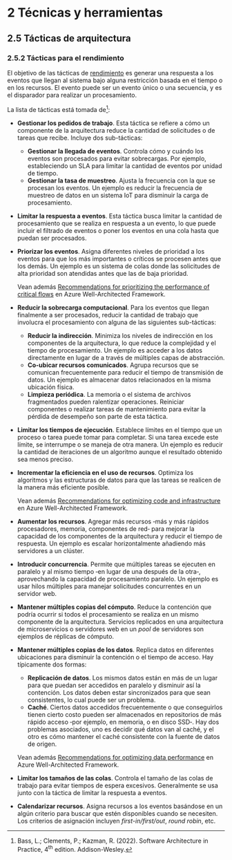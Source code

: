 # 2 Técnicas y herramientas

## 2.5 Tácticas de arquitectura

### 2.5.2 Tácticas para el rendimiento

El objetivo de las tácticas de [rendimiento](/4_Conceptos/4_Rendimiento.md) es
generar una respuesta a los eventos que llegan al sistema bajo alguna
restricción basada en el tiempo o en los recursos. El evento puede ser un evento
único o una secuencia, y es el disparador para realizar un procesamiento.

La lista de tácticas está tomada de[^1]:

[^1]: Bass, L.; Clements, P.; Kazman, R. (2022). Software Architecture in
      Practice, 4<sup>th</sup> edition. Addison-Wesley.

* **Gestionar los pedidos de trabajo**. Esta táctica se refiere a cómo un
  componente de la arquitectura reduce la cantidad de solicitudes o de tareas
  que recibe. Incluye dos sub-tácticas:
  * **Gestionar la llegada de eventos**. Controla cómo y cuándo los eventos son
    procesados para evitar sobrecargas. Por ejemplo, estableciendo un SLA para
    limitar la cantidad de eventos por unidad de tiempo.
  * **Gestionar la tasa de muestreo**. Ajusta la frecuencia con la que se
    procesan los eventos. Un ejemplo es reducir la frecuencia de muestreo de
    datos en un sistema IoT para disminuir la carga de procesamiento.

* **Limitar la respuesta a eventos**. Esta táctica busca limitar la cantidad de
  procesamiento que se realiza en respuesta a un evento, lo que puede incluir el
  filtrado de eventos o poner los eventos en una cola hasta que puedan ser
  procesados.

* **Priorizar los eventos**. Asigna diferentes niveles de prioridad a los
  eventos para que los más importantes o críticos se procesen antes que los
  demás. Un ejemplo es un sistema de colas donde las solicitudes de alta
  prioridad son atendidas antes que las de baja prioridad.

  Vean además [Recommendations for prioritizing the performance of critical
  flows](https://learn.microsoft.com/en-us/azure/well-architected/performance-efficiency/prioritize-critical-flows)
  en Azure Well-Architected Framework.

* **Reducir la sobrecarga computacional**. Para los eventos que llegan
  finalmente a ser procesados, reducir la cantidad de trabajo que involucra el
  procesamiento con alguna de las siguientes sub-tácticas:
  * **Reducir la indirección**. Minimiza los niveles de indirección en los
    componentes de la arquitectura, lo que reduce la complejidad y el tiempo de
    procesamiento. Un ejemplo es acceder a los datos directamente en lugar de a
    través de múltiples capas de abstracción.
  * **Co-ubicar recursos comunicados**. Agrupa recursos que se comunican
    frecuentemente para reducir el tiempo de transmisión de datos. Un ejemplo es
    almacenar datos relacionados en la misma ubicación física.
  * **Limpieza periódica**. La memoria o el sistema de archivos fragmentados
    pueden ralentizar operaciones. Reiniciar componentes o realizar tareas de
    mantenimiento para evitar la pérdida de desempeño son parte de esta táctica.

* **Limitar los tiempos de ejecución**. Establece límites en el tiempo que un
  proceso o tarea puede tomar para completar. Si una tarea excede este límite,
  se interrumpe o se maneja de otra manera. Un ejemplo es reducir la cantidad de
  iteraciones de un algoritmo aunque el resultado obtenido sea menos preciso.

* **Incrementar la eficiencia en el uso de recursos**. Optimiza los algoritmos y
  las estructuras de datos para que las tareas se realicen de la manera más
  eficiente posible.

  Vean además [Recommendations for optimizing code and
  infrastructure](https://learn.microsoft.com/en-us/azure/well-architected/performance-efficiency/optimize-code-infrastructure)
  en Azure Well-Architected Framework.

* **Aumentar los recursos**. Agregar más recursos ‑más y más rápidos
  procesadores, memoria, componentes de red‑ para mejorar la capacidad de los
  componentes de la arquitectura y reducir el tiempo de respuesta. Un ejemplo es
  escalar horizontalmente añadiendo más servidores a un clúster.

* **Introducir concurrencia**. Permite que múltiples tareas se ejecuten en
  paralelo y al mismo tiempo ‑en lugar de una después de la otra‑, aprovechando
  la capacidad de procesamiento paralelo. Un ejemplo es usar hilos múltiples
  para manejar solicitudes concurrentes en un servidor web.

* **Mantener múltiples copias del cómputo**. Reduce la contención que podría
  ocurrir si todos el procesamiento se realiza en un mismo componente de la
  arquitectura. Servicios replicados en una arquitectura de microservicios o
  servidores web en un *pool* de servidores son ejemplos de réplicas de cómputo.

* **Mantener múltiples copias de los datos**.
  Replica datos en diferentes ubicaciones para disminuir la contención o el
  tiempo de acceso. Hay típicamente dos formas:
  * **Replicación de datos**. Los mismos datos están en más de un lugar para que
    puedan ser accedidos en paralelo y disminuir así la contención. Los datos
    deben estar sincronizados para que sean consistentes, lo cual puede ser un
    problema.
  * **Caché**. Ciertos datos accedidos frecuentemente o que conseguirlos tienen
    cierto costo pueden ser almacenados en repositorios de más rápido acceso
    ‑por ejemplo, en memoria, o en disco SSD‑. Hay dos problemas asociados, uno
    es decidir qué datos van al caché, y el otro es cómo mantener el caché
    consistente con la fuente de datos de origen.

  Vean además [Recommendations for optimizing data
  performance](https://learn.microsoft.com/en-us/azure/well-architected/performance-efficiency/optimize-data-performance)
  en Azure Well-Architected Framework.

* **Limitar los tamaños de las colas**. Controla el tamaño de las colas de
  trabajo para evitar tiempos de espera excesivos. Generalmente se usa junto
  con la táctica de limitar la respuesta a eventos.

* **Calendarizar recursos**. Asigna recursos a los eventos basándose en un algún
  criterio para buscar que estén disponibles cuando se necesiten. Los criterios
  de asignación incluyen *first-in/first/out*, *round robin*, etc.
